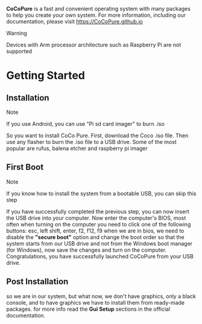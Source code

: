**CoCoPure** is a fast and convenient operating system with many packages to help you create your own system. For more information, including our documentation, please visit https://CoCoPure.github.io

>[!WARNING]
>Devices with Arm processor architecture such as Raspberry Pi are not supported

# Getting Started

## Installation

>[!NOTE]
>If you use Android, you can use "Pi sd card imager" to burn .iso

So you want to install CoCo Pure. First, download the Coco .iso file. Then use any flasher to burn the .iso file to a USB drive. Some of the most popular are rufus, balena etcher and raspberry pi imager

## First Boot

>[!NOTE]
>If you know how to install the system from a bootable USB, you can skip this step

If you have successfully completed the previous step, you can now insert the USB drive into your computer. Now enter the computer's BIOS, most often when turning on the computer you need to click one of the following buttons: esc, left shift, enter, f2, f12, f9 when we are in bios, we need to disable the **"secure boot"** option and change the boot order so that the system starts from our USB drive and not from the Windows boot manager (for Windows), now save the changes and turn on the computer. Congratulations, you have successfully launched CoCoPure from your USB drive.

## Post Installation

so we are in our system, but what now, we don't have graphics, only a black console, and to have graphics we have to install them from ready-made packages. for more info read the **Gui Setup** sections in the official documentation.
